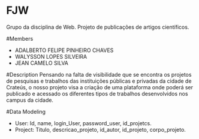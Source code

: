 # FJW
Grupo da disciplina de Web. Projeto de publicações de artigos científicos.

#Members
- ADALBERTO FELIPE PINHEIRO CHAVES
- WALYSSON LOPES SILVEIRA
- JEAN CAMELO SILVA

#Description
  Pensando na falta de visibilidade que se encontra os projetos de pesquisas e
trabalhos das instituições públicas e privadas da cidade de Crateús, o nosso projeto
visa a criação de uma plataforma onde poderá ser publicado e acessado os
diferentes tipos de trabalhos desenvolvidos nos campus da cidade.

#Data Modeling
- User: Id, name, login_User, password_user, id_projetcs.
- Project: Titulo, descricao_projeto, id_autor, id_projeto, corpo_projeto.
